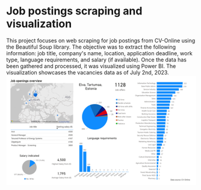 # Job postings scraping and visualization
This project focuses on web scraping for job postings from CV-Online using the Beautiful Soup library. The objective was to extract the following information: job title, company's name, location, application deadline, work type, language requirements, and salary (if available). Once the data has been gathered and processed, it was visualized using Power BI. The visualization showcases the vacancies data as of July 2nd, 2023.
![Alt text](jobs_overview_dashboard_image.jpg)